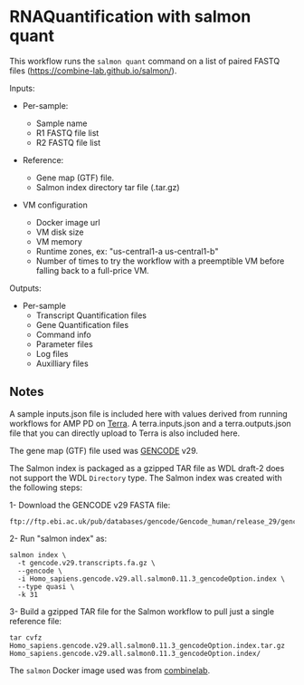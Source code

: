 # RNAQuantification with salmon quant

This workflow runs the `salmon quant` command on a list of paired FASTQ files
(https://combine-lab.github.io/salmon/).

Inputs:
- Per-sample:
  - Sample name
  - R1 FASTQ file list
  - R2 FASTQ file list

- Reference:
  - Gene map (GTF) file.
  - Salmon index directory tar file (.tar.gz)

- VM configuration
  - Docker image url
  - VM disk size
  - VM memory
  - Runtime zones, ex: "us-central1-a us-central1-b"
  - Number of times to try the workflow with a preemptible VM before
    falling back to a full-price VM.

Outputs:
- Per-sample
  - Transcript Quantification files
  - Gene Quantification files
  - Command info
  - Parameter files
  - Log files
  - Auxilliary files

## Notes
A sample inputs.json file is included here with values derived from running workflows for AMP PD on [Terra](https://app.terra.bio/).
A terra.inputs.json and a terra.outputs.json file that you can directly upload to Terra is also included here.

The gene map (GTF) file used was [GENCODE](https://www.gencodegenes.org/) v29.

The Salmon index is packaged as a gzipped TAR file as WDL draft-2 does not support the WDL `Directory` type.
The Salmon index was created with the following steps:

1- Download the GENCODE v29 FASTA file:
```
ftp://ftp.ebi.ac.uk/pub/databases/gencode/Gencode_human/release_29/gencode.v29.transcripts.fa.gz
```
2- Run "salmon index" as:
```
salmon index \
  -t gencode.v29.transcripts.fa.gz \
  --gencode \
  -i Homo_sapiens.gencode.v29.all.salmon0.11.3_gencodeOption.index \
  --type quasi \
  -k 31
```
3- Build a gzipped TAR file for the Salmon workflow to pull just a single reference file:
```
tar cvfz Homo_sapiens.gencode.v29.all.salmon0.11.3_gencodeOption.index.tar.gz Homo_sapiens.gencode.v29.all.salmon0.11.3_gencodeOption.index/
```


The `salmon` Docker image used was from [combinelab](https://combine-lab.github.io/salmon/).
